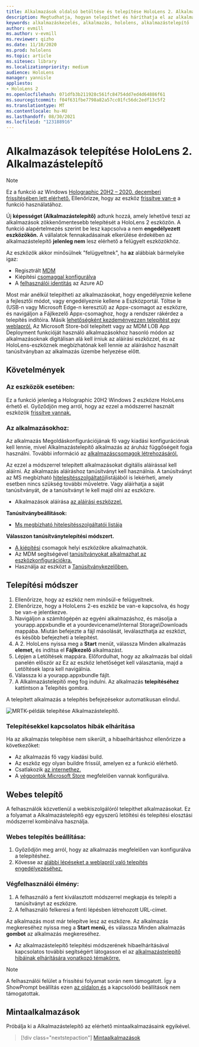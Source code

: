 ```yaml
---
title: Alkalmazások oldalsó betöltése és telepítése HoloLens 2. Alkalmazástelepítő
description: Megtudhatja, hogyan telepíthet és háríthatja el az alkalmazások hibáit az alkalmazástelepítővel, illetve hogyan telepíthet alkalmazásokat a felhasználói felületen keresztül.
keywords: alkalmazáskezelés, alkalmazás, hololens, alkalmazástelepítő
author: evmill
ms.author: v-evmill
ms.reviewer: qizho
ms.date: 11/10/2020
ms.prod: hololens
ms.topic: article
ms.sitesec: library
ms.localizationpriority: medium
audience: HoloLens
manager: yannisle
appliesto:
- HoloLens 2
ms.openlocfilehash: 071dfb3b211928c561fc84754dd7ed4d64886f61
ms.sourcegitcommit: f04f631fbe7798a82a57cc01fc56dc2edf13c5f2
ms.translationtype: MT
ms.contentlocale: hu-HU
ms.lasthandoff: 08/30/2021
ms.locfileid: "123188916"
---
```

# <a name="install-apps-on-hololens-2-via-app-installer"></a>Alkalmazások telepítése HoloLens 2. Alkalmazástelepítő

> [!NOTE]
> Ez a funkció az Windows [Holographic 20H2 – 2020. decemberi frissítésében lett elérhető.](hololens-release-notes.md) Ellenőrizze, hogy az eszköz [frissítve van-e](hololens-update-hololens.md) a funkció használatához.

Új **képességet (Alkalmazástelepítő)** adtunk hozzá, amely lehetővé teszi az alkalmazások zökkenőmentesebb telepítését a HoloLens 2 eszközön. A funkció alapértelmezés szerint be lesz kapcsolva a nem **engedélyezett eszközökön.** A vállalatok fennakadásainak elkerülése érdekében az alkalmazástelepítő **jelenleg nem** lesz elérhető a felügyelt eszközökhöz.  

Az eszközök akkor minősülnek "felügyeltnek", ha **az** alábbiak bármelyike igaz:

- Regisztrált [MDM](hololens-enroll-mdm.md)
- Kiépítési [csomaggal konfigurálva](hololens-provisioning.md)
- A [felhasználói identitás](hololens-identity.md) az Azure AD

Most már anélkül telepítheti az alkalmazásokat, hogy engedélyeznie kellene a fejlesztői módot, vagy engedélyeznie kellene a Eszközportál.  Töltse le (USB-n vagy Microsoft Edge-n keresztül) az Appx-csomagot az eszközre, és navigáljon a Fájlkezelő Appx-csomaghoz, hogy a rendszer rákérdez a telepítés indítóira.  Másik [lehetőségként kezdeményezzen telepítést egy weblapról.](/windows/msix/app-installer/installing-windows10-apps-web) Az Microsoft Store-ból telepített vagy az MDM LOB App Deployment funkcióját használó alkalmazásokhoz hasonló módon az [](/windows/win32/appxpkg/how-to-sign-a-package-using-signtool) alkalmazásoknak [](/windows/win32/appxpkg/how-to-sign-a-package-using-signtool#security-considerations) digitálisan alá kell írniuk az aláírási eszközzel, és az HoloLens-eszköznek megbízhatónak kell lennie az aláíráshoz használt tanúsítványban az alkalmazás üzembe helyezése előtt.

## <a name="requirements"></a>Követelmények

### <a name="for-your-devices"></a>Az eszközök esetében:

Ez a funkció jelenleg a Holographic 20H2 Windows 2 eszközre HoloLens érhető el. Győződjön meg arról, hogy az ezzel a módszerrel használt eszközök [frissítve vannak.](hololens-update-hololens.md)

### <a name="for-your-apps"></a>Az alkalmazásokhoz:

Az alkalmazás Megoldáskonfigurációjának  fő  vagy kiadási konfigurációnak kell lennie, mivel Alkalmazástelepítő alkalmazás az áruház függőségeit fogja használni. További információ az [alkalmazáscsomagok létrehozásáról.](/windows/msix/app-installer/create-appinstallerfile-vs)

Az ezzel a módszerrel telepített alkalmazásokat digitális aláírással kell aláírni. Az alkalmazás aláíráshoz tanúsítványt kell használnia. A tanúsítványt az MS megbízható [hitelesítésszolgáltatói](https://ccadb-public.secure.force.com/microsoft/IncludedCACertificateReportForMSFT)listájából is lekérheti, amely esetben nincs szükség további műveletre. Vagy aláírhatja a saját tanúsítványát, de a tanúsítványt le kell majd olni az eszközre.

- Alkalmazások aláírása [az aláírási eszközzel.](/windows/win32/appxpkg/how-to-sign-a-package-using-signtool)

**Tanúsítványbeállítások:**

- [Ms megbízható hitelesítésszolgáltatói listája](https://ccadb-public.secure.force.com/microsoft/IncludedCACertificateReportForMSFT)

**Válasszon tanúsítványtelepítési módszert.**

- [A kiépítési](hololens-provisioning.md) csomagok helyi eszközökre alkalmazhatók.
- Az MDM segítségével [tanúsítványokat alkalmazhat az eszközkonfigurációkra.](/mem/intune/protect/certificates-configure)
- Használja az eszközt a [Tanúsítványkezelőben.](certificate-manager.md)

## <a name="installation-method"></a>Telepítési módszer

1. Ellenőrizze, hogy az eszköz nem minősül-e felügyeltnek.
1. Ellenőrizze, hogy a HoloLens 2-es eszköz be van-e kapcsolva, és hogy be van-e jelentkezve.
1. Navigáljon a számítógépén az egyéni alkalmazáshoz, és másolja a yourapp.appxbundle et a yourdevicename\Internal Storage\Downloads mappába.
    Miután befejezte a fájl másolását, leválaszthatja az eszközt, és később befejezheti a telepítést.
1. A 2. HoloLens nyissa meg a **Start** menüt, válassza Minden alkalmazás **elemet,** és indítsa el **Fájlkezelő** alkalmazást.
1. Lépjen a Letöltések mappára. Előfordulhat, hogy az alkalmazás bal oldali  panelén először az Ez az eszköz lehetőséget kell választania, majd a Letöltések lapra kell navigálnia.
1. Válassza ki a yourapp.appxbundle fájlt.
1. A Alkalmazástelepítő meg fog indulni. Az alkalmazás **telepítéséhez** kattintson a Telepítés gombra.

A telepített alkalmazás a telepítés befejezésekor automatikusan elindul.

![MRTK-példák telepítése Alkalmazástelepítő.](images/hololens-app-installer-picture.jpg)

### <a name="troubleshooting-installs"></a>Telepítésekkel kapcsolatos hibák elhárítása

Ha az alkalmazás telepítése nem sikerült, a hibaelhárításhoz ellenőrizze a következőket:

- Az alkalmazás fő vagy kiadási build.
- Az eszköz egy olyan buildre frissül, amelyen ez a funkció elérhető.
- Csatlakozik [az internethez.](hololens-network.md)
- A [végpontok Microsoft Store](hololens-offline.md) megfelelően vannak konfigurálva.  

## <a name="web-installer"></a>Webes telepítő

A felhasználók közvetlenül a webkiszolgálóról telepíthet alkalmazásokat. Ez a folyamat a Alkalmazástelepítő egy egyszerű letöltési és telepítési elosztási módszerrel kombinálva használja.

### <a name="how-to-set-up-web-install"></a>Webes telepítés beállítása:

1. Győződjön meg arról, hogy az alkalmazás megfelelően van konfigurálva a telepítéshez.
1. Kövesse az [alábbi lépéseket a weblapról való telepítés engedélyezéséhez.](/windows/msix/app-installer/installing-windows10-apps-web#how-to-enable-this-on-a-webpage)

### <a name="end-user-experience"></a>Végfelhasználói élmény:

1. A felhasználó a fent kiválasztott módszerrel megkapja és telepíti a tanúsítványt az eszközre.
1. A felhasználó felkeresi a fenti lépésben létrehozott URL-címet.

Az alkalmazás most már telepítve lesz az eszközre. Az alkalmazás megkereséhez nyissa meg a **Start menü,** és válassza Minden alkalmazás **gombot** az alkalmazás megkereséhez.

- Az alkalmazástelepítő telepítési módszerének hibaelhárításával kapcsolatos további segítségért látogasson el az [alkalmazástelepítő hibáinak elhárítására vonatkozó témakörre.](/windows/msix/app-installer/troubleshoot-appinstaller-issues)

> [!NOTE]
> A felhasználói felület a frissítési folyamat során nem támogatott. Így a ShowPrompt beállítás ezen [az oldalon és](/windows/msix/app-installer/update-settings) a kapcsolódó beállítások nem támogatottak.

## <a name="sample-apps"></a>Mintaalkalmazások

Próbálja ki a Alkalmazástelepítő az elérhető mintaalkalmazásaink egyikével. 
> [!div class="nextstepaction"]
> [Mintaalkalmazások](/windows/mixed-reality/develop/features-and-samples)

